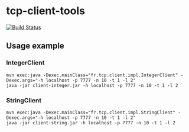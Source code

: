# tcp-client-tools

[![Build Status](https://travis-ci.org/judkoffi/tcp-client-tools.svg?branch=master)](https://travis-ci.org/judkoffi/tcp-client-tools)

## Usage example
### IntegerClient   
```
mvn exec:java -Dexec.mainClass="fr.tcp.client.impl.IntegerClient" -Dexec.args="-h localhost -p 7777 -n 10 -t 1 -l 2"  
java -jar client-integer.jar -h localhost -p 7777 -n 10 -t 1 -l 2    
```   

### StringClient  
```   
mvn exec:java -Dexec.mainClass="fr.tcp.client.impl.StringClient" -Dexec.args="-h localhost -p 7777 -n 10 -t 1 -l 2"     
java -jar client-string.jar -h localhost -p 7777 -n 10 -t 1 -l 2    
```   